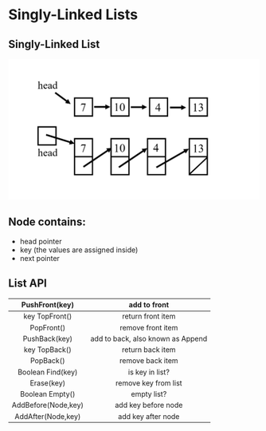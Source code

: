 # Singly-Linked Lists
## Singly-Linked List

![](linkedlist1.png)
## Node contains:
   + head pointer
   + key (the values are assigned inside)
   + next pointer

## List API
|PushFront(key)|add to front|
|:---:|:---:|
|key TopFront()|return front item|
|PopFront()|remove front item|
|PushBack(key)|add to back, also known as Append|
|key TopBack()|return back item|
|PopBack()|remove back item|
|Boolean Find(key)|is key in list?|
|Erase(key)|remove key from list|
|Boolean Empty()|empty list?|
|AddBefore(Node,key)|add key before node|
|AddAfter(Node,key)|add key after node|
